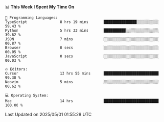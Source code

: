 <!--START_SECTION:waka-->
📊 **This Week I Spent My Time On** 

```text
💬 Programming Languages: 
TypeScript               8 hrs 19 mins       ███████████████░░░░░░░░░░   59.43 % 
Python                   5 hrs 33 mins       ██████████░░░░░░░░░░░░░░░   39.62 % 
JSON                     7 mins              ░░░░░░░░░░░░░░░░░░░░░░░░░   00.87 % 
Browser                  0 secs              ░░░░░░░░░░░░░░░░░░░░░░░░░   00.05 % 
JavaScript               0 secs              ░░░░░░░░░░░░░░░░░░░░░░░░░   00.03 % 

🔥 Editors: 
Cursor                   13 hrs 55 mins      █████████████████████████   99.38 % 
Neovim                   5 mins              ░░░░░░░░░░░░░░░░░░░░░░░░░   00.62 % 

💻 Operating System: 
Mac                      14 hrs              █████████████████████████   100.00 % 
```


 Last Updated on 2025/05/01 01:55:28 UTC
<!--END_SECTION:waka-->
